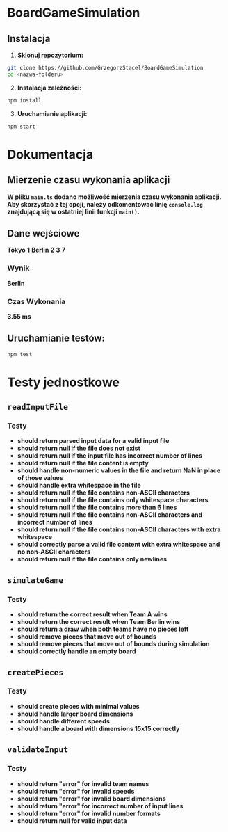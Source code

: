 # BoardGameSimulation

## Instalacja

1. **Sklonuj repozytorium:**

```bash
git clone https://github.com/GrzegorzStacel/BoardGameSimulation
cd <nazwa-folderu>
```

2. **Instalacja zależności:**

```bash
npm install
```

3. **Uruchamianie aplikacji:**

```bash
npm start
```

# Dokumentacja

## Mierzenie czasu wykonania aplikacji

**W pliku `main.ts` dodano możliwość mierzenia czasu wykonania aplikacji. Aby skorzystać z tej opcji, należy odkomentować linię `console.log` znajdującą się w ostatniej linii funkcji `main()`.**

## Dane wejściowe

**Tokyo**
**1**
**Berlin**
**2**
**3**
**7**

### Wynik

**Berlin**

### Czas Wykonania

**3.55 ms**

## Uruchamianie testów:

```bash
npm test
```

# Testy jednostkowe

## `readInputFile`

### Testy

- **should return parsed input data for a valid input file**
- **should return null if the file does not exist**
- **should return null if the input file has incorrect number of lines**
- **should return null if the file content is empty**
- **should handle non-numeric values in the file and return NaN in place of those values**
- **should handle extra whitespace in the file**
- **should return null if the file contains non-ASCII characters**
- **should return null if the file contains only whitespace characters**
- **should return null if the file contains more than 6 lines**
- **should return null if the file contains non-ASCII characters and incorrect number of lines**
- **should return null if the file contains non-ASCII characters with extra whitespace**
- **should correctly parse a valid file content with extra whitespace and no non-ASCII characters**
- **should return null if the file contains only newlines**

## `simulateGame`

### Testy

- **should return the correct result when Team A wins**
- **should return the correct result when Team Berlin wins**
- **should return a draw when both teams have no pieces left**
- **should remove pieces that move out of bounds**
- **should remove pieces that move out of bounds during simulation**
- **should correctly handle an empty board**

## `createPieces`

### Testy

- **should create pieces with minimal values**
- **should handle larger board dimensions**
- **should handle different speeds**
- **should handle a board with dimensions 15x15 correctly**

## `validateInput`

### Testy

- **should return "error" for invalid team names**
- **should return "error" for invalid speeds**
- **should return "error" for invalid board dimensions**
- **should return "error" for incorrect number of input lines**
- **should return "error" for invalid number formats**
- **should return null for valid input data**
